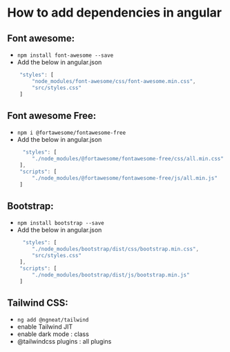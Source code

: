 # How to add dependencies in angular

## Font awesome:

* `npm install font-awesome --save`
* Add the below in angular.json
```javascript
    "styles": [
        "node_modules/font-awesome/css/font-awesome.min.css",
        "src/styles.css"
    ]
```

## Font awesome Free:

* `npm i @fortawesome/fontawesome-free`
* Add the below in angular.json
```javascript
     "styles": [              
        "./node_modules/@fortawesome/fontawesome-free/css/all.min.css"
    ],
    "scripts": [
        "./node_modules/@fortawesome/fontawesome-free/js/all.min.js"
    ]
```

## Bootstrap:

* `npm install bootstrap --save`
*  Add the below in angular.json
```javascript
     "styles": [
        "./node_modules/bootstrap/dist/css/bootstrap.min.css",
        "src/styles.css"
    ],
    "scripts": [
        "./node_modules/bootstrap/dist/js/bootstrap.min.js"
    ]
```

## Tailwind CSS:

* `ng add @ngneat/tailwind`
* enable Tailwind JIT
* enable dark mode : class
* @tailwindcss plugins : all plugins

